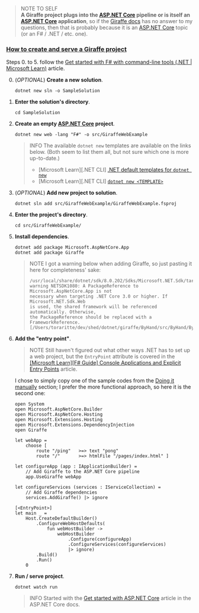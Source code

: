> NOTE TO SELF  
> **A Giraffe project plugs into the [ASP.NET Core][1] pipeline or is itself an [ASP.NET Core][1] application**, so if the [Giraffe docs][2] has no answer to my questions, then that is probably because it is an [ASP.NET Core][1] topic (or an F# / .NET / etc. one).

### [How to create and serve a Giraffe project](https://stackoverflow.com/questions/78232524/how-to-start-creating-a-giraffe-web-project-and-how-to-serve-it)

Steps 0. to 5. follow the [Get started with F# with command-line tools (.NET | Microsoft Learn)](https://learn.microsoft.com/en-us/dotnet/fsharp/get-started/get-started-command-line) article.

0. (_OPTIONAL_) **Create a new solution**.

   ```
   dotnet new sln -o SampleSolution
   ```

1. **Enter the solution's directory**.

   ```
   cd SampleSolution
   ```

2. **Create an empty [ASP.NET Core][1] project**.

   ```
   dotnet new web -lang "F#" -o src/GiraffeWebExample
   ```

   > INFO The available `dotnet new` templates are available on the links below. (Both seem to list them all, but not sure which one is more up-to-date.)
   > + \[Microsoft Learn]\[.NET CLI] [.NET default templates for `dotnet new`](https://learn.microsoft.com/en-us/dotnet/core/tools/dotnet-new-sdk-templates)
   > + \[Microsoft Learn]\[.NET CLI] [`dotnet new <TEMPLATE>`](https://learn.microsoft.com/en-us/dotnet/core/tools/dotnet-new)


3. (_OPTIONAL_) **Add new project to solution**.

   ```
   dotnet sln add src/GiraffeWebExample/GiraffeWebExample.fsproj
   ```

4. **Enter the project's directory**.

   ```
   cd src/GiraffeWebExample/
   ```

5. **Install dependencies**.

   ```
   dotnet add package Microsoft.AspNetCore.App
   dotnet add package Giraffe
   ```

   > NOTE I got a warning below when adding Giraffe, so just pasting it here for completeness' sake:
   > ```
   > /usr/local/share/dotnet/sdk/8.0.202/Sdks/Microsoft.NET.Sdk/targets/Microsoft.NET.Sdk.DefaultItems.Shared.targets(111,5):
   > warning NETSDK1080: A PackageReference to Microsoft.AspNetCore.App is not
   > necessary when targeting .NET Core 3.0 or higher. If Microsoft.NET.Sdk.Web
   > is used, the shared framework will be referenced automatically. Otherwise,
   > the PackageReference should be replaced with a FrameworkReference.
   > [/Users/toraritte/dev/shed/dotnet/giraffe/ByHand/src/ByHand/ByHand.fsproj]
   > ```

6. **Add the "entry point"**.

   > NOTE Still haven't figured out what other ways .NET has to set up a web project, but the `EntryPoint` attribute is covered in the [[Microsoft Learn][F# Guide] Console Applications and Explicit Entry Points](https://learn.microsoft.com/en-us/dotnet/fsharp/language-reference/functions/entry-point) article.


   I chose to simply copy one of the sample codes from the [Doing it manually](https://giraffe.wiki/#doing-it-manually) section; I prefer the more functional approach, so here it is the second one:

   ```
   open System
   open Microsoft.AspNetCore.Builder
   open Microsoft.AspNetCore.Hosting
   open Microsoft.Extensions.Hosting
   open Microsoft.Extensions.DependencyInjection
   open Giraffe

   let webApp =
       choose [
           route "/ping"   >=> text "pong"
           route "/"       >=> htmlFile "/pages/index.html" ]

   let configureApp (app : IApplicationBuilder) =
       // Add Giraffe to the ASP.NET Core pipeline
       app.UseGiraffe webApp

   let configureServices (services : IServiceCollection) =
       // Add Giraffe dependencies
       services.AddGiraffe() |> ignore

   [<EntryPoint>]
   let main _ =
       Host.CreateDefaultBuilder()
           .ConfigureWebHostDefaults(
               fun webHostBuilder ->
                   webHostBuilder
                       .Configure(configureApp)
                       .ConfigureServices(configureServices)
                       |> ignore)
           .Build()
           .Run()
       0
   ```

7. **Run / serve project**.

   ```
   dotnet watch run
   ```

   > INFO Started with the [Get started with ASP.NET Core](https://learn.microsoft.com/en-us/aspnet/core/getting-started/) article in the ASP.NET Core docs.


  [1]: https://learn.microsoft.com/en-us/aspnet/core/
  [2]: https://giraffe.wiki/docs